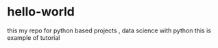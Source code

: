 # hello-world
this my repo for python based projects , data science with python 
this is example of tutorial 
